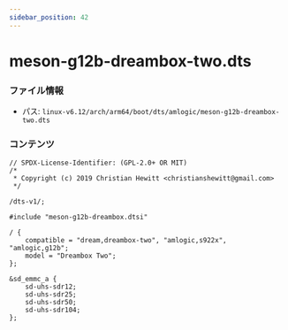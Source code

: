 ```yaml
---
sidebar_position: 42
---
```

# meson-g12b-dreambox-two.dts

### ファイル情報

- パス: `linux-v6.12/arch/arm64/boot/dts/amlogic/meson-g12b-dreambox-two.dts`

### コンテンツ

```dts
// SPDX-License-Identifier: (GPL-2.0+ OR MIT)
/*
 * Copyright (c) 2019 Christian Hewitt <christianshewitt@gmail.com>
 */

/dts-v1/;

#include "meson-g12b-dreambox.dtsi"

/ {
	compatible = "dream,dreambox-two", "amlogic,s922x", "amlogic,g12b";
	model = "Dreambox Two";
};

&sd_emmc_a {
	sd-uhs-sdr12;
	sd-uhs-sdr25;
	sd-uhs-sdr50;
	sd-uhs-sdr104;
};

```
